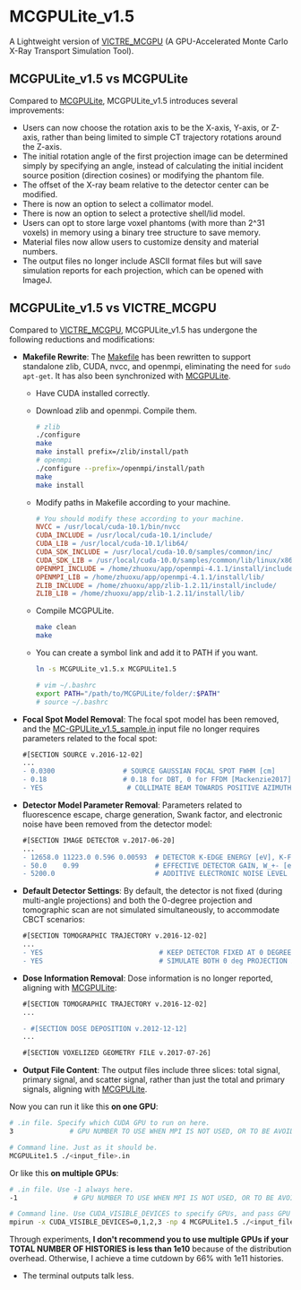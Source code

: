 # MCGPULite_v1.5
A Lightweight version of [VICTRE_MCGPU](https://github.com/DIDSR/VICTRE_MCGPU/) (A GPU-Accelerated Monte Carlo X-Ray Transport Simulation Tool).

## MCGPULite_v1.5 vs MCGPULite

Compared to [MCGPULite](https://github.com/SEU-CT-Recon/MCGPULite), MCGPULite_v1.5 introduces several improvements:

- Users can now choose the rotation axis to be the X-axis, Y-axis, or Z-axis, rather than being limited to simple CT trajectory rotations around the Z-axis.
- The initial rotation angle of the first projection image can be determined simply by specifying an angle, instead of calculating the initial incident source position (direction cosines) or modifying the phantom file.
- The offset of the X-ray beam relative to the detector center can be modified.
- There is now an option to select a collimator model.
- There is now an option to select a protective shell/lid model.
- Users can opt to store large voxel phantoms (with more than 2^31 voxels) in memory using a binary tree structure to save memory.
- Material files now allow users to customize density and material numbers.
- The output files no longer include ASCII format files but will save simulation reports for each projection, which can be opened with ImageJ.

## MCGPULite_v1.5 vs VICTRE_MCGPU

Compared to [VICTRE_MCGPU](https://github.com/DIDSR/VICTRE_MCGPU/), MCGPULite_v1.5 has undergone the following reductions and modifications:

- **Makefile Rewrite**: The [Makefile](https://github.com/SEU-CT-Recon/MCGPULite_v1.5/blob/main/Makefile) has been rewritten to support standalone zlib, CUDA, nvcc, and openmpi, eliminating the need for `sudo apt-get`. It has also been synchronized with [MCGPULite](https://github.com/SEU-CT-Recon/MCGPULite).

  - Have CUDA installed correctly.

  - Download zlib and openmpi. Compile them.

    ```sh
    # zlib
    ./configure
    make
    make install prefix=/zlib/install/path
    # openmpi
    ./configure --prefix=/openmpi/install/path
    make
    make install
    ```

  - Modify paths in Makefile according to your machine.

    ```makefile
    # You should modify these according to your machine.
    NVCC = /usr/local/cuda-10.1/bin/nvcc
    CUDA_INCLUDE = /usr/local/cuda-10.1/include/
    CUDA_LIB = /usr/local/cuda-10.1/lib64/
    CUDA_SDK_INCLUDE = /usr/local/cuda-10.0/samples/common/inc/
    CUDA_SDK_LIB = /usr/local/cuda-10.0/samples/common/lib/linux/x86_64/
    OPENMPI_INCLUDE = /home/zhuoxu/app/openmpi-4.1.1/install/include/
    OPENMPI_LIB = /home/zhuoxu/app/openmpi-4.1.1/install/lib/
    ZLIB_INCLUDE = /home/zhuoxu/app/zlib-1.2.11/install/include/
    ZLIB_LIB = /home/zhuoxu/app/zlib-1.2.11/install/lib/
    ```

  - Compile MCGPULite.

    ```sh
    make clean
    make
    ```

  - You can create a symbol link and add it to PATH if you want.

    ```sh
    ln -s MCGPULite_v1.5.x MCGPULite1.5
    
    # vim ~/.bashrc
    export PATH="/path/to/MCGPULite/folder/:$PATH"
    # source ~/.bashrc
    ```

- **Focal Spot Model Removal**: The focal spot model has been removed, and the [MC-GPULite_v1.5_sample.in](https://github.com/SEU-CT-Recon/MCGPULite_v1.5/blob/main/MC-GPULite_v1.5_sample.in) input file no longer requires parameters related to the focal spot:

  ```diff
  #[SECTION SOURCE v.2016-12-02]
  ...
  - 0.0300                 # SOURCE GAUSSIAN FOCAL SPOT FWHM [cm]
  - 0.18                   # 0.18 for DBT, 0 for FFDM [Mackenzie2017]  # ANGULAR BLUR DUE TO MOVEMENT ([exposure_time]*[angular_speed]) [degrees]
  - YES                     # COLLIMATE BEAM TOWARDS POSITIVE AZIMUTHAL (X) ANGLES ONLY? (ie, cone-beam center aligned with chest wall in mammography) [YES/NO]
  ```

- **Detector Model Parameter Removal**: Parameters related to fluorescence escape, charge generation, Swank factor, and electronic noise have been removed from the detector model:

  ```diff
  #[SECTION IMAGE DETECTOR v.2017-06-20]
  ...
  - 12658.0 11223.0 0.596 0.00593  # DETECTOR K-EDGE ENERGY [eV], K-FLUORESCENCE ENERGY [eV], K-FLUORESCENCE YIELD, MFP AT FLUORESCENCE ENERGY [cm]
  - 50.0    0.99                   # EFFECTIVE DETECTOR GAIN, W_+- [eV/ehp], AND SWANK FACTOR (input 0 to report ideal energy fluence)
  - 5200.0                         # ADDITIVE ELECTRONIC NOISE LEVEL (electrons/pixel)
  ```

- **Default Detector Settings**: By default, the detector is not fixed (during multi-angle projections) and both the 0-degree projection and tomographic scan are not simulated simultaneously, to accommodate CBCT scenarios:

  ```diff
  #[SECTION TOMOGRAPHIC TRAJECTORY v.2016-12-02]
  ...
  - YES                             # KEEP DETECTOR FIXED AT 0 DEGREES FOR DBT? [YES/NO]
  - YES                             # SIMULATE BOTH 0 deg PROJECTION AND TOMOGRAPHIC SCAN (WITHOUT GRID) WITH 2/3 TOTAL NUM HIST IN 1st PROJ (eg, DBT+mammo)? [YES/NO]
  ```

- **Dose Information Removal**: Dose information is no longer reported, aligning with [MCGPULite](https://github.com/SEU-CT-Recon/MCGPULite):

  ```diff
  #[SECTION TOMOGRAPHIC TRAJECTORY v.2016-12-02]
  ...
  
  - #[SECTION DOSE DEPOSITION v.2012-12-12]
  ...
  
  #[SECTION VOXELIZED GEOMETRY FILE v.2017-07-26]
  ```

- **Output File Content**: The output files include three slices: total signal, primary signal, and scatter signal, rather than just the total and primary signals, aligning with [MCGPULite](https://github.com/SEU-CT-Recon/MCGPULite).

  

 Now you can run it like this **on one GPU**:

  ```sh
  # .in file. Specify which CUDA GPU to run on here.
  3              # GPU NUMBER TO USE WHEN MPI IS NOT USED, OR TO BE AVOIDED IN MPI RUNS
  
  # Command line. Just as it should be.
  MCGPULite1.5 ./<input_file>.in
  ```

  Or like this **on multiple GPUs**:

  ```sh
  # .in file. Use -1 always here.
  -1              # GPU NUMBER TO USE WHEN MPI IS NOT USED, OR TO BE AVOIDED IN MPI RUNS
  
  # Command line. Use CUDA_VISIBLE_DEVICES to specify GPUs, and pass GPU counts to -np.
  mpirun -x CUDA_VISIBLE_DEVICES=0,1,2,3 -np 4 MCGPULite1.5 ./<input_file>.in
  ```

  Through experiments, **I don't recommend you to use multiple GPUs if your TOTAL NUMBER OF HISTORIES is less than 1e10** because of the distribution overhead. Otherwise, I achieve a time cutdown by 66% with 1e11 histories.

- The terminal outputs talk less.
